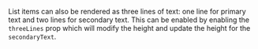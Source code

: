 List items can also be rendered as three lines of text: one line for primary
text and two lines for secondary text. This can be enabled by enabling the
`threeLines` prop which will modify the height and update the height for the
`secondaryText`.
